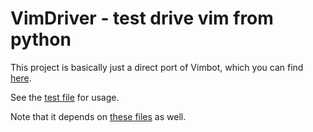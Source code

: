 
VimDriver - test drive vim from python
==========

This project is basically just a direct port of Vimbot, which you can find [here](https://github.com/maxbrunsfeld/vimbot).

See the [test file](https://github.com/svermeulen/VimDriver/blob/master/tests/TestVimDriver.py) for usage.

Note that it depends on [these files](https://github.com/svermeulen/ave) as well.
